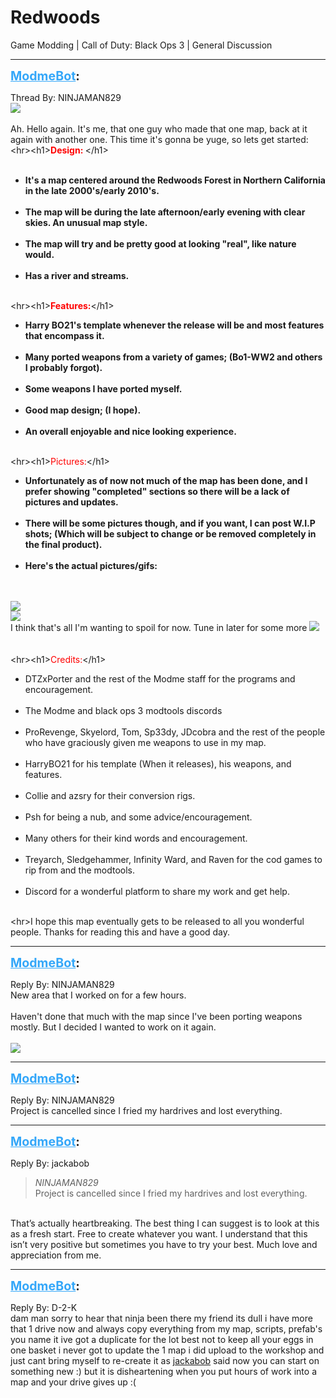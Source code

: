# Redwoods
Game Modding | Call of Duty: Black Ops 3 | General Discussion

---
<strong style="font-size: 1.4em;"><span style="text-decoration: underline;text-decoration-color: #34a7f9;"><span style="color:#34a7f9;">ModmeBot</span></span>:</strong>

<p>Thread By: NINJAMAN829<br /><img style="max-width: 500px;" src="https://imgur.com/MMV59Qq.jpg"><br /> <br />Ah. Hello again. It&#39;s me, that one guy who made that one map, back at it again with another one. This time it&#39;s gonna be yuge, so lets get started:<br />&lt;hr&gt;&lt;h1&gt;<span style="color:#ff0000;"><strong>Design: </strong></span>&lt;/h1&gt;<br /> <br /><ul><li><strong>It&#39;s a map centered around the Redwoods Forest in Northern California in the late 2000&#39;s/early 2010&#39;s.</strong><br /><br /><li><strong>The map will be during the late afternoon/early evening with clear skies. An unusual map style.</strong><br /><br /><li><strong>The map will try and be pretty good at looking &quot;real&quot;, like nature would.</strong><br /><br /><li><strong>Has a river and streams.</strong><br /><br /></li></li></li></li></ul>&lt;hr&gt;&lt;h1&gt;<span style="color:#ff0000;"><strong>Features:</strong></span>&lt;/h1&gt;<br /><ul><li><strong>Harry BO21&#39;s template whenever the release will be and most features that encompass it.</strong><br /><br /><li><strong>Many ported weapons from a variety of games; (Bo1-WW2 and others I probably forgot).</strong><br /><br /><li><strong>Some weapons I have ported myself.</strong><br /><br /><li><strong>Good map design; (I hope).</strong><br /><br /><li><strong>An overall enjoyable and nice looking experience.</strong><br /><br /></li></li></li></li></li></ul>&lt;hr&gt;&lt;h1&gt;<span style="color:#ff0000;">Pictures:</span>&lt;/h1&gt;<br /><ul><li><strong>Unfortunately as of now not much of the map has been done, and I prefer showing &quot;completed&quot; sections so there will be a lack of pictures and updates.</strong><br /><br /><li><strong>There will be some pictures though, and if you want, I can post W.I.P shots; (Which will be subject to change or be removed completely in the final product).</strong><br /><br /><li><strong>Here&#39;s the actual pictures/gifs:</strong><br /><br /></li></li></li></ul><br />
<img style="max-width: 500px;" src="https://gyazo.com/b0d46c097ba992c5ad6ba0967e86a0b8.gif"><br /><img style="max-width: 500px;" src="https://gyazo.com/5f87e058ff89aa88b6ce05a7944df634.gif"><br />I think that&#39;s all I&#39;m wanting to spoil for now. Tune in later for some more <img style="max-width: 500px;" src="http://aviacreations.com/modme/emoticons/wink.png"><br />
<br /><br />&lt;hr&gt;&lt;h1&gt;<span style="color:#ff0000;">Credits:</span>&lt;/h1&gt;<br /><ul><li>DTZxPorter and the rest of the Modme staff for the programs and encouragement.<br /><br /><li>The Modme and black ops 3 modtools discords<br /><br /><li>ProRevenge, Skyelord, Tom, Sp33dy, JDcobra and the rest of the people who have graciously given me weapons to use in my map.<br /><br /><li>HarryBO21 for his template (When it releases), his weapons, and features.<br /><br /><li>Collie and azsry for their conversion rigs.<br /><br /><li>Psh for being a nub, and some advice/encouragement.<br /><br /><li>Many others for their kind words and encouragement.<br /><br /><li>Treyarch, Sledgehammer, Infinity Ward, and Raven for the cod games to rip from and the modtools.<br /><br /><li>Discord for a wonderful platform to share my work and get help.<br /><br /></li></li></li></li></li></li></li></li></li></ul>&lt;hr&gt;I hope this map eventually gets to be released to all you wonderful people. Thanks for reading this and have a good day.</p>

---
<strong style="font-size: 1.4em;"><span style="text-decoration: underline;text-decoration-color: #34a7f9;"><span style="color:#34a7f9;">ModmeBot</span></span>:</strong>

<p>Reply By: NINJAMAN829<br />New area that I worked on for a few hours.<br /> <br />Haven&#39;t done that much with the map since I&#39;ve been porting weapons mostly. But I decided I wanted to work on it again.<br /> <br /><img style="max-width: 500px;" src="https://gyazo.com/f8793afed8ff3ea1031ef471a54ffa5d.gif"></p>

---
<strong style="font-size: 1.4em;"><span style="text-decoration: underline;text-decoration-color: #34a7f9;"><span style="color:#34a7f9;">ModmeBot</span></span>:</strong>

<p>Reply By: NINJAMAN829<br />Project is cancelled since I fried my hardrives and lost everything.</p>

---
<strong style="font-size: 1.4em;"><span style="text-decoration: underline;text-decoration-color: #34a7f9;"><span style="color:#34a7f9;">ModmeBot</span></span>:</strong>

<p>Reply By: jackabob<br /><blockquote><em>NINJAMAN829</em><br />Project is cancelled since I fried my hardrives and lost everything.</blockquote><br /> That’s actually heartbreaking. The best thing I can suggest is to look at this as a fresh start. Free to create whatever you want. I understand that this isn’t very positive but sometimes you have to try your best. Much love and appreciation from me.</p>

---
<strong style="font-size: 1.4em;"><span style="text-decoration: underline;text-decoration-color: #34a7f9;"><span style="color:#34a7f9;">ModmeBot</span></span>:</strong>

<p>Reply By: D-2-K<br />dam man sorry to hear that ninja been there my friend its dull i have more that 1 drive now and always copy everything from my map, scripts, prefab&#39;s you name it ive got a duplicate for the lot best not to keep all your eggs in one basket i never got to update the 1 map i did upload to the workshop and just cant bring myself to re-create it   as <a href="http://modme.co/index.php?view=forumprofile&uid=2418">jackabob</a> said now you can start on something new :) but it is disheartening when you put hours of work into a map and your drive gives up :(</p>
